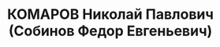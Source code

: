 ---
title: КОМАРОВ Николай Павлович (Собинов Федор Евгеньевич)
description: "Род. в 1886, Тверская губ., дер. Ворыково, русский, член ВКП(б) в 1909-1937.\
  \ Проживал: г. Москва, ул. Серафимовича, д. 2, кв. 178. Канд. в члены ЦК ВКП(б),\
  \ нарком коммунального хозяйства РСФСР, делегат ХVII съезда ВКП(б), (В 1920-1921\
  \ гг. председатель Петрогубчека. В 1921-1926 гг. секретарь Губисполкома, в 1926-1929\
  \ гг. председатель Ленсовета и Леноблисполкома, проживал: ул. Красных Зорь, д. 26.\
  \ ) \n  Арестован 11.06.1937. Обв. по ст. ст. 58-7-8-11 УК РСФСР. Приговор: ВК ВС\
  \ СССР, 27.11.1937 – ВМН. Расстрелян 27.11.1937, г.Москва"
---